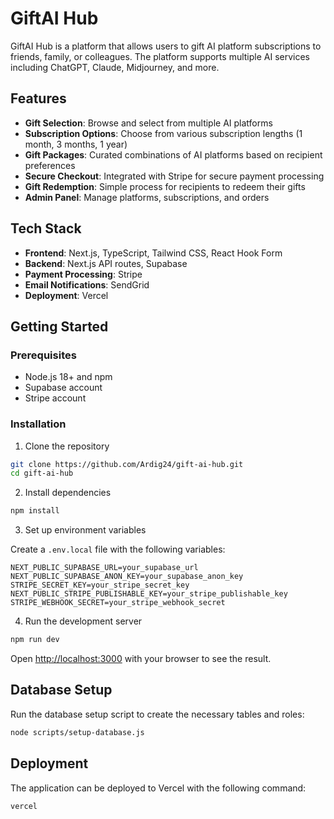 # GiftAI Hub

GiftAI Hub is a platform that allows users to gift AI platform subscriptions to friends, family, or colleagues. The platform supports multiple AI services including ChatGPT, Claude, Midjourney, and more.

## Features

- **Gift Selection**: Browse and select from multiple AI platforms
- **Subscription Options**: Choose from various subscription lengths (1 month, 3 months, 1 year)
- **Gift Packages**: Curated combinations of AI platforms based on recipient preferences
- **Secure Checkout**: Integrated with Stripe for secure payment processing
- **Gift Redemption**: Simple process for recipients to redeem their gifts
- **Admin Panel**: Manage platforms, subscriptions, and orders

## Tech Stack

- **Frontend**: Next.js, TypeScript, Tailwind CSS, React Hook Form
- **Backend**: Next.js API routes, Supabase
- **Payment Processing**: Stripe
- **Email Notifications**: SendGrid
- **Deployment**: Vercel

## Getting Started

### Prerequisites

- Node.js 18+ and npm
- Supabase account
- Stripe account

### Installation

1. Clone the repository

```bash
git clone https://github.com/Ardig24/gift-ai-hub.git
cd gift-ai-hub
```

2. Install dependencies

```bash
npm install
```

3. Set up environment variables

Create a `.env.local` file with the following variables:

```
NEXT_PUBLIC_SUPABASE_URL=your_supabase_url
NEXT_PUBLIC_SUPABASE_ANON_KEY=your_supabase_anon_key
STRIPE_SECRET_KEY=your_stripe_secret_key
NEXT_PUBLIC_STRIPE_PUBLISHABLE_KEY=your_stripe_publishable_key
STRIPE_WEBHOOK_SECRET=your_stripe_webhook_secret
```

4. Run the development server

```bash
npm run dev
```

Open [http://localhost:3000](http://localhost:3000) with your browser to see the result.

## Database Setup

Run the database setup script to create the necessary tables and roles:

```bash
node scripts/setup-database.js
```

## Deployment

The application can be deployed to Vercel with the following command:

```bash
vercel
```
